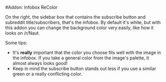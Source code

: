 #Addon: Infobox ReColor

On the right, the sidebar box that contains the subscribe button and subreddit title/subscribers, that's the infobox. By default it's white, but with this addon you can change the background color very easily, like how it looks on /r/Naut. 

Some tips:

* It's **really** important that the color you choose fits well with the image in the infobox. If you take a general color from the image's palette, it almost always looks good!
* Keep in mind the subscribe button stands out less if you use a similar green or a really conflicting color. 
